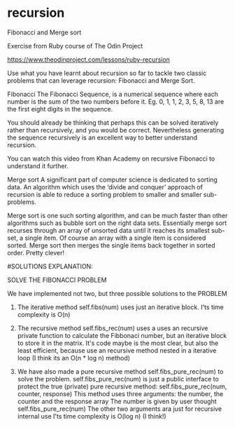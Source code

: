 # recursion
Fibonacci and Merge sort

Exercise from Ruby course of The Odin Project

https://www.theodinproject.com/lessons/ruby-recursion

Use what you have learnt about recursion so far to tackle two classic problems that can leverage recursion: Fibonacci and Merge Sort.

Fibonacci
The Fibonacci Sequence, is a numerical sequence where each number is the sum of the two numbers before it. Eg. 0, 1, 1, 2, 3, 5, 8, 13 are the first eight digits in the sequence.

You should already be thinking that perhaps this can be solved iteratively rather than recursively, and you would be correct. Nevertheless generating the sequence recursively is an excellent way to better understand recursion.

You can watch this video from Khan Academy on recursive Fibonacci to understand it further.

Merge sort
A significant part of computer science is dedicated to sorting data. An algorithm which uses the ‘divide and conquer’ approach of recursion is able to reduce a sorting problem to smaller and smaller sub-problems.

Merge sort is one such sorting algorithm, and can be much faster than other algorithms such as bubble sort on the right data sets. Essentially merge sort recurses through an array of unsorted data until it reaches its smallest sub-set, a single item. Of course an array with a single item is considered sorted. Merge sort then merges the single items back together in sorted order. Pretty clever!

#SOLUTIONS EXPLANATION:

SOLVE THE FIBONACCI PROBLEM

We have implemented not two, but three possible solutions to the PROBLEM
1. The iterative method self.fibs(num) uses just an iterative block. 
I'ts time complexity is O(n)

2. The recursive method self.fibs_rec(num) uses a uses an recursive private function to calculate the Fibbonaci number,
but an iterative block to store it in the matrix.
It's code maybe is the most clear, but also the least efficient, because use an recursive method nested
in a iterative loop (I think its an O(n * log n) method)

3. We have also made a pure recursive method self.fibs_pure_rec(num) to solve the problem.
self.fibs_pure_rec(num) is just a public interface to protect the true (private) pure recursive method:
self.fibs_pure_rec(num, counter, response)
This method uses three arguments: the number, the counter and the response array
The number is given by user thought self.fibs_pure_rec(num)
The other two arguments ara just for recursive internal use
I'ts time complexity is O(log n) (I think!)


